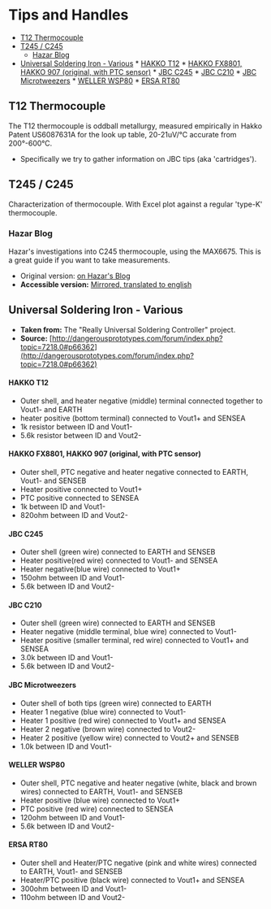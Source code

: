 <a id="other-tips-and-handles"></a>
# Tips and Handles

<!-- MarkdownTOC -->

* [T12 Thermocouple](#t12-thermocouple)
* [T245 / C245](#t245--c245)
	* [Hazar Blog](#hazar-blog)
* [Universal Soldering Iron - Various](#universal-soldering-iron---various)
		* [HAKKO T12](#hakko-t12)
		* [HAKKO FX8801, HAKKO 907 \(original, with PTC sensor\)](#hakko-fx8801-hakko-907-original-with-ptc-sensor)
		* [JBC C245](#jbc-c245)
		* [JBC C210](#jbc-c210)
		* [JBC Microtweezers](#jbc-microtweezers)
		* [WELLER WSP80](#weller-wsp80)
		* [ERSA RT80](#ersa-rt80)

<!-- /MarkdownTOC -->


<a id="t12-thermocouple"></a>
## T12 Thermocouple

The T12 thermocouple is oddball metallurgy, measured empirically in Hakko Patent US6087631A for the look up table, 20-21uV/°C accurate from 200°-600°C.

* Specifically we try to gather information on JBC tips (aka 'cartridges').


<a id="t245--c245"></a>
## T245 / C245

Characterization of thermocouple. With Excel plot against a regular 'type-K' thermocouple.

<a id="hazar-blog"></a>
### Hazar Blog

Hazar's investigations into C245 thermocouple, using the MAX6675. This is a great guide if you want to take measurements.

* Original version: [on Hazar's Blog](http://www.hazarkarabay.com.tr/elektronik/jbc-kontrolcu-sicaklik-olcumu/)
* **Accessible version:** [Mirrored, translated to english](https://htmlpreview.github.io/?https://github.com/dreamcat4/t12-t245-controllers-docs/blob/master/tips-and-handles/t245-c245/JBC%20Controler_%20Temperature%20Measurement%20(2020-06-16%2010_25_36).html)


<a id="universal-soldering-iron---various"></a>
## Universal Soldering Iron - Various

* **Taken from:** The "Really Universal Soldering Controller" project.
* **Source:** [http://dangerousprototypes.com/forum/index.php?topic=7218.0#p66362](http://dangerousprototypes.com/forum/index.php?topic=7218.0#p66362)


<a id="hakko-t12"></a>
#### HAKKO T12

- Outer shell, and heater negative (middle) terminal connected together to Vout1- and EARTH
- heater positive (bottom terminal) connected to Vout1+ and SENSEA
- 1k resistor between ID and Vout1-
- 5.6k resistor between ID and Vout2-

<a id="hakko-fx8801-hakko-907-original-with-ptc-sensor"></a>
#### HAKKO FX8801, HAKKO 907 (original, with PTC sensor)

- Outer shell, PTC negative and heater negative connected to EARTH, Vout1- and SENSEB
- Heater positive connected to Vout1+
- PTC positive connected to SENSEA
- 1k between ID and Vout1-
- 820ohm between ID and Vout2-

<a id="jbc-c245"></a>
#### JBC C245

- Outer shell (green wire) connected to EARTH and SENSEB
- Heater positive(red wire) connected to Vout1- and SENSEA
- Heater negative(blue wire) connected to Vout1+
- 150ohm between ID and Vout1-
- 5.6k between ID and Vout2-

<a id="jbc-c210"></a>
#### JBC C210

- Outer shell (green wire) connected to EARTH and SENSEB
- Heater negative (middle terminal, blue wire) connected to Vout1-
- Heater positive (smaller terminal, red wire) connected to Vout1+ and SENSEA
- 3.0k between ID and Vout1-
- 5.6k between ID and Vout2-

<a id="jbc-microtweezers"></a>
#### JBC Microtweezers

- Outer shell of both tips (green wire) connected to EARTH
- Heater 1 negative (blue wire) connected to Vout1-
- Heater 1 positive (red wire) connected to Vout1+ and SENSEA
- Heater 2 negative (brown wire) connected to Vout2-
- Heater 2 positive (yellow wire) connected to Vout2+ and SENSEB
- 1.0k between ID and Vout1-

<a id="weller-wsp80"></a>
#### WELLER WSP80

- Outer shell, PTC negative and heater negative (white, black and brown wires) connected to EARTH, Vout1- and SENSEB
- Heater positive (blue wire) connected to Vout1+
- PTC positive (red wire) connected to SENSEA
- 120ohm between ID and Vout1-
- 5.6k between ID and Vout2-

<a id="ersa-rt80"></a>
#### ERSA RT80

- Outer shell and Heater/PTC negative (pink and white wires) connected to EARTH, Vout1- and SENSEB
- Heater/PTC positive (black wire) connected to Vout1+ and SENSEA
- 300ohm between ID and Vout1-
- 110ohm between ID and Vout2-


